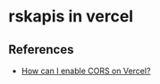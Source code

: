 # rskapis in vercel

## References

- [How can I enable CORS on Vercel?](https://vercel.com/support/articles/how-to-enable-cors)